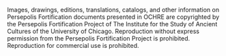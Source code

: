 Images, drawings, editions, translations, catalogs, and other information on Persepolis Fortification documents presented in OCHRE are copyrighted by the Persepolis Fortification Project of The Institute for the Study of Ancient Cultures of the University of Chicago. Reproduction without express permission from the Persepolis Fortification Project is prohibited. Reproduction for commercial use is prohibited.
